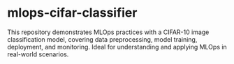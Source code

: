# mlops-cifar-classifier
This repository demonstrates MLOps practices with a CIFAR-10 image classification model, covering data preprocessing, model training, deployment, and monitoring. Ideal for understanding and applying MLOps in real-world scenarios.
